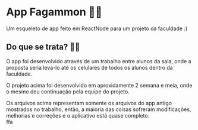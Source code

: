 # App Fagammon 👩‍💻 
  Um esqueleto de app feito em ReactNode para um projeto da faculdade :)
 
 ## Do que se trata? 🤷‍♂️
  O app foi desenvolvido através de um trabalho entre alunos da sala, onde a proposta seria leva-lo até os celulares de todos os alunos dentro da faculdade.
  <br>
  
  O projeto acima foi desenvolvido em aproxidamente 2 semana e meia, onde o mesmo deu continuação pela equipe do projeto.
  <br>
  
  Os arquivos acima representam somente os arquivos do app antigo mostrados no trabalho, então, a maioria das coisas sofreram modificações, melhorias e correções e o 
  aplicativo está quase completo. <br>
   ffa
   
